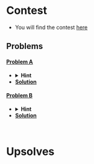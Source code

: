 # Contest
- You will find the contest [here](https://codeforces.com/contest/1861)

## Problems
#### [Problem A](https://codeforces.com/contest/1861/problem/A)
- <details> <summary> <b>Hint</b> </summary> You will be given all the digits from 1 to 9. So you can think of any prime number which will be a prime if we swap the digits and it will be surely there in the string.</details>
- [**Solution**](https://github.com/khalid586/Live-and-Virtual-Contests/blob/main/LIve%20Contests/CF%20Edu%20Round%20154/CF%201861A.cpp)

#### [Problem B](https://codeforces.com/contest/1861/problem/B)
- <details> <summary><b>Hint</b>  </summary> Think of the positions where 1s match in both string A and B and if you find such a position where both of strings have 0 in the previous index then you got your answer else you won't find any answer. </details>
- [**Solution**](https://github.com/khalid586/Live-and-Virtual-Contests/blob/main/LIve%20Contests/CF%20Edu%20Round%20154/CF%201861B.cpp)

<br>

# Upsolves
